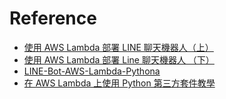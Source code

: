# Reference

- [使用 AWS Lambda 部署 LINE 聊天機器人（上）](https://www.ecloudture.com/deploy-line-chatbot-using-aws-lambda-1/)
- [使用 AWS Lambda 部署 Line 聊天機器人 （下）](https://www.ecloudture.com/deploy-line-chatbot-using-aws-lambda-2/)
- [LINE-Bot-AWS-Lambda-Pythona](https://github.com/JacquesBlazor/LINE-Bot-AWS-Lambda-Python)
- [在 AWS Lambda 上使用 Python 第三方套件教學](https://jumping-code.com/2021/07/28/aws-lambda-python-packages/)